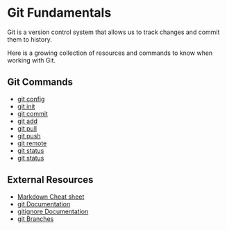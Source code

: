 # Git Fundamentals

Git is a version control system that allows us to track changes and commit them to history.

Here is a growing collection of resources and commands to know when working with Git.

## Git Commands 
- [git config](./commands/Config.md)
- [git init](./commands/Init.md)
- [git commit](./commands/commit.md)
- [git add](./commands/Add.md)
- [git pull](./commands/Pull.md)
- [git push](./commands/Push.md)
- [git remote](./commands/Remote.md)
- [git status](./commands/Status.md)
- [git status](./commands/Clone.md)

## External Resources
- [Markdown Cheat sheet](https://www.markdownguide.org/cheat-sheet)
- [git Documentation](https://git-scm.com/docs)
- [gitignore Documentation](https://git-scm.com/docs/gitignore)
- [git Branches](https://git-scm.com/book/en/v2/Git-Branching-Branches-in-a-Nutshell)